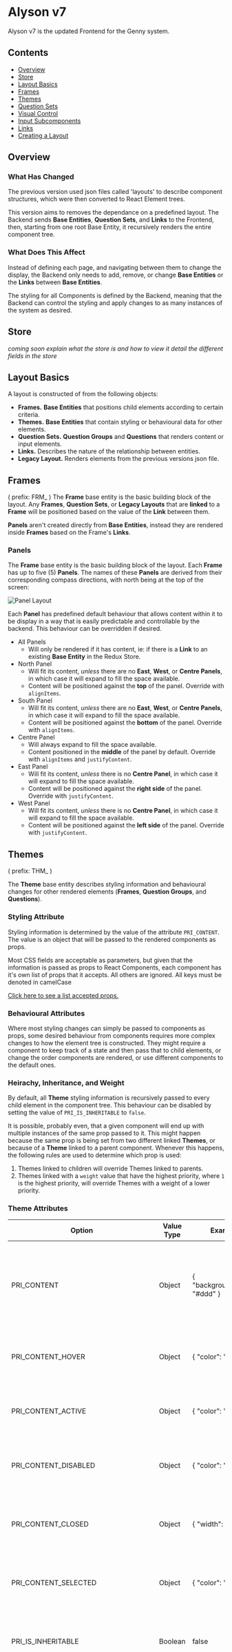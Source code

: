 # Alyson v7

Alyson v7 is the updated Frontend for the Genny system.

## Contents
- [Overview](#Overview)
- [Store](#Store)
- [Layout Basics](#Layout-Basics)
- [Frames](#Frames)
- [Themes](#Themes)
- [Question Sets](#Question-Sets)
- [Visual Control](#Visual-Control)
- [Input Subcomponents](#Input-Subcomponents)
- [Links](#Links)
- [Creating a Layout](#Creating-a-Layout)

## Overview
### What Has Changed
The previous version used json files called 'layouts' to describe component structures, which were then converted to React Element trees.

This version aims to removes the dependance on a predefined layout. The Backend sends **Base Entities**, **Question Sets**, and **Links** to the Frontend, then, starting from one root Base Entity, it recursively renders the entire component tree.

### What Does This Affect
Instead of defining each page, and navigating between them to change the display, the Backend only needs to add, remove, or change **Base Entities** or the **Links** between **Base Entities**.

The styling for all Components is defined by the Backend, meaning that the Backend can control the styling and apply changes to as many instances of the system as desired.

## Store
*coming soon*
*explain what the store is and how to view it*
*detail the different fields in the store*

## Layout Basics
A layout is constructed of from the following objects:

- **Frames.** **Base Entities** that positions child elements according to certain criteria.
- **Themes.** **Base Entities** that contain styling or behavioural data for other elements.
- **Question Sets.** **Question Groups** and **Questions** that renders content or input elements.
- **Links.** Describes the nature of the relationship between entities.
- **Legacy Layout.** Renders elements from the previous versions json file.

## Frames
( prefix: FRM_ )
The **Frame** base entity is the basic building block of the layout. Any **Frames**, **Question Sets**, or **Legacy Layouts** that are **linked** to a **Frame** will be positioned based on the value of the **Link** between them.

**Panels** aren't created directly from **Base Entities**, instead they are rendered inside **Frames** based on the Frame's **Links**.

### Panels
The **Frame** base entity is the basic building block of the layout. Each **Frame** has up to five (5) **Panels**. The names of these **Panels** are derived from their corresponding compass directions, with north being at the top of the screen:

![Panel Layout](https://i.imgur.com/t4FxSph.png)

Each **Panel** has predefined default behaviour that allows content within it to be display in a way that is easily predictable and controllable by the backend. This behaviour can be overridden if desired.

- All Panels
  - Will only be rendered if it has content, ie: if there is a **Link** to an existing **Base Entity** in the Redux Store.
- North Panel
  - Will fit its content, *unless* there are no **East**, **West**, or **Centre Panels**, in which case it will expand to fill the space available.
  - Content will be positioned against the **top** of the panel. Override with `alignItems`.
- South Panel
  - Will fit its content, *unless* there are no **East**, **West**, or **Centre Panels**, in which case it will expand to fill the space available.
  - Content will be positioned against the **bottom** of the panel. Override with `alignItems`.
- Centre Panel
  - Will always expand to fill the space available.
  - Content positioned in the **middle** of the panel by default. Override with `alignItems` and `justifyContent`.
- East Panel
  - Will fit its content, *unless* there is no **Centre Panel**, in which case it will expand to fill the space available.
  - Content will be positioned against the **right side** of the panel. Override with `justifyContent`.
- West Panel
  - Will fit its content, *unless* there is no **Centre Panel**, in which case it will expand to fill the space available.
  - Content will be positioned against the **left side** of the panel. Override with `justifyContent`.

## Themes
( prefix: THM_ )

The **Theme** base entity describes styling information and behavioural changes for other rendered elements (**Frames**, **Question Groups**, and **Questions**).

### Styling Attribute
Styling information is determined by the value of the attribute `PRI_CONTENT`. The value is an object that will be passed to the rendered components as props.

Most CSS fields are acceptable as parameters, but given that the information is passed as props to React Components, each component has it's own list of props that it accepts. All others are ignored. All keys must be denoted in camelCase

[Click here to see a list accepted props.](./docs/COMPONENTS.md)

### Behavioural Attributes
Where most styling changes can simply be passed to components as props, some desired behaviour from components requires more complex changes to how the element tree is constructed. They might require a component to keep track of a state and then pass that to child elements, or change the order components are rendered, or use different components to the default ones.

### Heirachy, Inheritance, and Weight
By default, all **Theme** styling information is recursively passed to every child element in the component tree. This behaviour can be disabled by setting the value of `PRI_IS_INHERITABLE` to `false`.

It is possible, probably even, that a given component will end up with multiple instances of the same prop passed to it. This might happen because the same prop is being set from two different linked **Themes**, or because of a **Theme** linked to a parent component. Whenever this happens, the following rules are used to determine which prop is used:
1. Themes linked to children will override Themes linked to parents.
2. Themes linked with a `weight` value that have the highest priority, where `1` is the highest priority, will override Themes with a weight of a lower priority.

### Theme Attributes
| Option | Value Type | Example | Required | Description |
| ------ | ---------- | ------- | -------- | ----------- |
| PRI_CONTENT | Object | { "backgroundColor": "#ddd" } | false | An object composed of key-value pairings defining component props that will be passed to the rendered element in the frontend. These props are always passed to the component. |
| PRI_CONTENT_HOVER | Object | { "color": "green" } | false | An object similar to `PRI_CONTENT`, but the styling will only be applied if the users mouse is hovering over the component. |
| PRI_CONTENT_ACTIVE | Object | { "color": "red" } | false | An object similar to `PRI_CONTENT`, but the styling will only be applied if the component is currently active. |
| PRI_CONTENT_DISABLED | Object | { "color": "grey" } | false | An object similar to `PRI_CONTENT`, but the styling will only be applied if the component is disabled. |
| PRI_CONTENT_CLOSED | Object | { "width": 50 } | false | An object similar to `PRI_CONTENT`, but the styling will only be applied if the component or any of it's parents are closed. |
| PRI_CONTENT_SELECTED | Object | { "color": "blue" } | false | An object similar to `PRI_CONTENT`, but the styling will only be applied if the component is currently selected. |
| PRI_IS_INHERITABLE | Boolean | false | false | An optional prop to define whether a Theme's information should be passed to the children of the Theme. Defaults to true. |
| PRI_IS_EXPANDABLE | Boolean | true | false | Instructs linked component to displayed with its children hidden inside in an expandable component. |
| PRI_IS_SHAREABLE | Boolean | true | false | If attached to a Frame, will allow the Frame and it's children be be downloaded as a PDF. |
| PRI_IS_DROPDOWN | Boolean | true | false | Instructs linked component to displayed with its children hidden inside in a floating dropdown component. |
| PRI_IS_DROPDOWN_ITEM | Boolean | true | false | If linked component has a parent that is a Dropdown, then when the component is pressed it will close the dropdown. |
| PRI_HAS_QUESTION_GRP_INPUT | Boolean | true | false | If the connected entity is **Question Group** and has either of the properties **PRI_IS_DROPDOWN** or **PRI_IS_EXPANDABLE**, then it will render the **Icon** as part of the in addition to the child asks. See *Question Group Inputs* for more detail. Defaults to true.|
| PRI_HAS_QUESTION_GRP_ICON | Boolean | true | false | If the connected entity is **Question Group**, then it will render the **Question** in addition to the child asks. See *Question Group Inputs* for more detail. |
| PRI_HAS_INPUT | Boolean | true | false | If the connected entity is **Question**, the associated **Visual Control** will render an Input. Default is `true` |
| PRI_HAS_LABEL | Boolean | true | false | If the connected entity is **Question**, the associated **Visual Control** will render a Label. |
| PRI_HAS_REQUIRED | Boolean | true | false | If the connected entity is **Question**, the associated **Visual Control** will render a symbol to indicate the field is mandatory. |
| PRI_HAS_HINT | Boolean | true | false | If the connected entity is **Question**, the associated **Visual Control** will render a Hint. |
| PRI_HAS_DESCRIPTION | Boolean | true | false | If the connected entity is **Question**, the associated **Visual Control** will render a Description. |
| PRI_HAS_ICON | Boolean | true | false | If the connected entity is **Question**, the associated **Visual Control** will render an Icon. |
| PRI_IS_ICON_ONLY | Boolean | true | false | If the connected entity is **Question** and has an Icon, then no Input will be rendered. |
| PRI_HAS_QUESTION_GRP_LABEL | Boolean | true | false | If the connected entity is a **Question Group**, then it will render the `name` field of the question as a title.
| PRI_HAS_QUESTION_GRP_ICON | Boolean | true | false | If the connected entity is a **Question Group**, then it will render an Icon as part of the question group.
| PRI_HAS_QUESTION_GRP_INPUT | Boolean | true | false | If the connected entity is a **Question Group**, then it will render a Question as part of the question group.
| PRI_HAS_QUESTION_GRP_DESCRIPTION | Boolean | true | false | If the connected entity is  a**Question Group**, then it will render the `description` field of the question as a subtitle.
| PRI_IS_QUESTION_GRP_LABEL_CLICKABLE | Boolean | true | false | If the Question Group is Expandable or a Dropdown, should the Question Group Label be rendered as part of the clickable area.
| PRI_IS_QUESTION_GRP_INPUT_CLICKABLE | Boolean | true | false | If the Question Group is Expandable or a Dropdown, should the Question Group Input be rendered as part of the clickable area.
| PRI_USE_ATTRIBUTE_NAME_AS_VALUE | Boolean | true | false | If the connected entity is **Question**, the associated **Visual Control** Input Component will use the Attribute name as the value. |
| PRI_USE_QUESTION_NAME_AS_VALUE | Boolean | true | false | If the connected entity is **Question**, the associated **Visual Control** Input Component will use the Question name as the value. |
| PRI_HAS_HINT | Boolean | true | true | If the connected entity is **Question**, the associated **Visual Control** will render a Hint. |
| PRI_IS_UNITY_GROUP | Boolean | true | false | If the connected entity is  a**Question Group**, then it will render a Unity component as part of the Question Group. |

## Question Sets
( prefix: QUE_ )

The **Question Sets** are composed of **Question Groups** and **Questions**. A **Question Sets** is rendered as a Form component with each **Question Group** being rendered as a **FormGroup** Component, and each **Question** as an **Input** component. They cover almost all of the display elements and interactable elements shown on the page.

### Applying Themes.
Unlike Base Entities, **Themes** are connected to Question Sets using the **Context List** instead of Links.

### Questions
A Question is connected to an Ask, which has an Attribute. It is displayed as a **Visual Control** (see below). The data for the Visual Control is used from the `question` field.


### Question Groups
The Question Group is a container form a group of Questions and/or Question Groups. It can be used to pass inheritable Theme data to all of the children, and also can told to render in a different way if there are any Behavioural Attributes attached to the Theme.

A Question Group can also have a `question` field, but by default it is not rendered.

![Question Group Structure](https://i.imgur.com/3x0hsXo.png)

| Name | visualControlType Code | Component | Description |
| ------ | ---------- | ---------- | ----------- |
| - | `GROUP` | - | will apply theme to all elements of the form group |
| Wrapper | `GROUP_WRAPPER` | `Box` | box containing all the other components of the visual control |
| Label | `GROUP_LABEL` | `Text` | text displaying the question name |
| Description | `GROUP_DESCRIPTION` | `Text` |additional text to provide for information or context |
| Input | `GROUP_INPUT` | `Input` | input or display component that will be rendered |
| Header Wrapper | `GROUP_HEADER_WRAPPER` | `Box` | container element for components in the header of a complex group component |
| Clickable Wrapper | `GROUP_CLICKABLE_WRAPPER` | `Box` | interactable component that toggles whether the Content Wrapper is rendered or not |
| Icon | `GROUP_ICON` | `Icon` | icon rendered as part of the header |
| Content Wrapper | `GROUP_CONTENT_WRAPPER` | `Box` | component container that renders any children within it |

### Difference Between a Question Group and a Question?
A Question Group and a Question both have Codes that begin with `QUE_`, and there is actually no check being made in the front end to see if the suffix `_GRP` is present, so what is the actual distinction between the two?

The answer is that if the object has `childAsks`, then it is rendered as a Question Group.  If not, then it is rendered as a Question.

### Complex Rendering and Question Group Inputs

*coming soon*
*explain attributes*
*explain with images why question group inputs are neccessary*
*Collapsible*
*Dropdown*

## Visual Control

A **Visual Control** is the group of components that are render as part of a **Question**.

The basic components of a Visual Control are as follows:

![Visual Control Structure](https://i.imgur.com/8sHNoPu.png)

| Name | visualControlType Code | Component | Description |
| ------ | ---------- | ----------- |----------- |
| - | `VCL` | - | will apply theme to all elements of the visual control |
| Input | `VCL_INPUT` | `Input` | input or display component that will be rendered |
| Wrapper | `VCL_WRAPPER` | `Box` | box containing all the other components of the visual control |
| Label | `VCL_LABEL` | `Text` | text displaying the question name |
| Required | `VCL_REQUIRED` | `Icon` | symbol indicating if a question is mandatory |
| Description | `VCL_DESCRIPTION` | `Text` | additional text to provide for information or context |
| Icon | `VCL_ICON` | `Icon` | icon rendered as part of the input |
| Error | `VCL_ERROR` | `Text` | text render if answer is invalid or an error occurs |

## Input Subcomponents

An **Input** that is part of a **Visual Control** might be a single element, such as a Text Field. However, in many cases it is more complex, and contains additional subcomponents. The currently supported subcomponents are as follows:

![Input Subcomponent Structure](https://i.imgur.com/ijdxdia.png)

| Name | visualControlType Code | Component | Description |
| ------ | ---------- | ----------- | ----------- |
| Input Field | `INPUT_FIELD` | `Input` | the main input field that is interactable |
| Input Wrapper | `INPUT_WRAPPER` | `Box` | box containing all the other components of the input |
| Icon | `INPUT_ICON` | `Icon` | icon rendered as part of the input field |
| Item Wrapper | `INPUT_ITEM_WRAPPER` | `Box` | box containing all the items that are available as options to select |
| Item | `INPUT_ITEM` | `Box | Touchable | Text` | an element selectable by the user |
| Selected Element Wrapper | `INPUT_SELECTED_WRAPPER` | `Box` | box containing all the elements that have been selected |
| Selected Element | `INPUT_SELECTED` | `Box | Touchable | Text` | a selected element |
| Placeholder Element | `INPUT_PLACEHOLDER` | `Box | Icon | Text` | an element shown if there are no selected elements. **currently only supported for file input**|
| Button | `INPUT_BUTTON` | `Box | Icon | Text` | an element shown if there are additional controls for the input. **currently only supported for signature input**|

### Applying Themes.
Any Themes which are attached to a **Question** via the **Context List** will be passed to all elements of the **Visual Control**. A Theme can be directed to only be applied to a specific component of the **Visual Control** by using the field `visualControlType` (set the value to any of the above types, written in ALL CAPS eg `"visualControlType": "INPUT"`).

Themes which have a visualControlType specified can still be passed through other Question Groups and Questions. If you want to apply a Theme for a Visual Control to every input in a Question Set, you can attach that Theme to the root Question Group of the Question Set, and it will be propagated to all of the child Questions.

## Links
( prefix: LNK_ )

A **Link** is used to define the relationship between two **Entities**. When used for **Layouts**, the **Link** is principally used to tell the front end which entities are being linked, what type of entity the child is, and the location of the child within the **Frame**, if the parent is a **Frame** base entity.

The type of link is defined by the `attributeCode` field. The valid types of links are as follows:
- LNK_FRAME: Indicates that the child is a **Frame** base entity.
- LNK_THEME: Indicates that the child is a **Theme** base entity.
- LNK_ASK: Indicates that the child is an **Question Sets**.

***Important:*** *While Themes are linked to Frames, they aren't actually applied to Frames directy, but instead are applied to a specific Panel based on the value of the Link.*

The **Panel** the child will be linked to is defined by the `linkValue` field. The valid values are **NORTH**, **SOUTH**, **EAST**, **WEST**, **CENTRE**, and **FRAME**.

If **FRAME** is  supplied, the Theme will be applied to the Frame itself, not any of it's **Panels**.

#### Link Structure
```
{
  "created": "2019-02-06T04:24:58",
  "link": {
    "attributeCode": "LNK_FRAME",
    "linkValue": "CENTRE",
    "sourceCode": "FRM_PARENT",
    "targetCode": "FRM_CHILD",
    "weight": 1
  },
  "updated": "2019-02-06T04:25:25",
  "valueString": "CENTRE",
  "weight": 1
}
```
## Context List

The Context List is used to connect **Themes** to **Questions** and **Question Groups**. Context List is used instead of Themes because Links must connect two Base Entities, which Question Sets aren't.

The field `visualControlType` can be used to specify a **Visual Control Component** or **Input Subcomponent** to apply the Theme to.

The field `dataType` can be used to specify a **Question Data Type** to apply the Theme to.

The field `selectorType` can be used to apply **Themes** to the first level of children of the **Question Group** the theme is linked to.

| Name | selectorType Code | Description |
| ------ | ---------- | ----------- |
| First | `FIRST` | theme will be applied only to the first child |
| Last | `LAST` | theme will be applied only to the last child |
| Not First | `NOT_FIRST` | theme will be applied every child except the first child |
| Not Last | `NOT_LAST` | theme will be applied every child except the last child |

`selectorType` can also be an `integer`, in which case it will apply it to every `nth` child, where `n` is the value of `selectorType`.

#### Link Structure
```
"contextList": {
  "contexts": [
    {
      "contextCode": "THM_COLOR_ONE",
      "created": "2019-02-06T04:24:58",
      "name": "THEME",
      "visualControlType": "LABEL",
      "dataType": "text",
      "realm": "genny",
      "weight": 1
    }
  ]
}
```

## Creating a Layout
The default entry point for the Layout structure is `FRM_ROOT`. Any **Themes** that need to be applied through the whole app such as text color or background color should be linked to `FRM_ROOT`.

[Click here to view a step by step walkthrough of creating a layout.](./docs/CREATING_LAYOUT_WALKTHROUGH.md)

## New Changes

* Added new Theme Attribute **PRI_HAS_QUESTION_GRP_ICON**.
* Added new Input Subcomponent **INPUT_PLACEHOLDER**.

----

* Added dataType field to Contexts.

----

* Added visualControlTypes `group` and `vcl` to allow Themes to be applied to the entire Group or Visual Control respectively.

----

* Add image for Input Subcomponents.
* Updated image for Visual Control.

----

* Added PRI_IS_DROPDOWN to accepted attributes.

----

* Updated Panel types to include **FRAME**.
* Added description of the **FRAME** Panel type.
* Updated Visual Control section to include the `visualControlType` needed to assign a Theme to a specific Visual Control Element.
* Added section on Input Subcomponents.

----

* Hint Icon will show the hint description as a tooltip if there is any description for the particular attribute code of that question

---
* In order to show the hint component:
1. Create a theme THM_HAS_LABEL_DEFAULT with attribute code PRI_HAS_LABEL and set the value to true and attach it to the question group.
2. Create a theme THM_HAS_HINT_DEFAULT with attribute code PRI_HAS_HINT and set the value to true and attach it to the question group.
3. Create a theme THM_HINT_DEFAULT with all the styling attributes and attach it to the question group with the VCL type set to 'VCL_HINT_CONTENT_WRAPPER'.